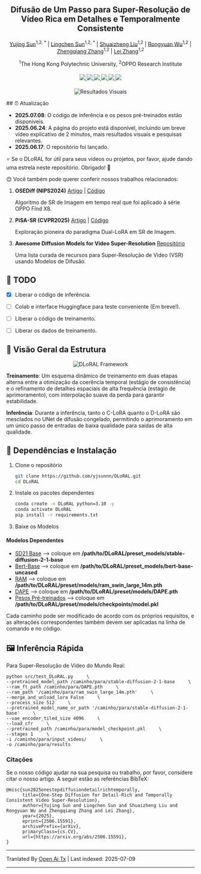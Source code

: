 <div align="center">
<h2>Difusão de Um Passo para Super-Resolução de Vídeo Rica em Detalhes e Temporalmente Consistente</h2>

[Yujing Sun](https://yjsunnn.github.io/)<sup>1,2, *</sup> | 
[Lingchen Sun](https://scholar.google.com/citations?hl=zh-CN&tzom=-480&user=ZCDjTn8AAAAJ)<sup>1,2, *</sup> | 
[Shuaizheng Liu](https://scholar.google.com/citations?user=wzdCc-QAAAAJ&hl=en)<sup>1,2</sup> | 
[Rongyuan Wu](https://scholar.google.com/citations?user=A-U8zE8AAAAJ&hl=zh-CN)<sup>1,2</sup> | 
[Zhengqiang Zhang](https://scholar.google.com.tw/citations?user=UX26wSMAAAAJ&hl=en)<sup>1,2</sup> | 
[Lei Zhang](https://www4.comp.polyu.edu.hk/~cslzhang)<sup>1,2</sup>

<sup>1</sup>The Hong Kong Polytechnic University, <sup>2</sup>OPPO Research Institute
</div>

<div>
    <h4 align="center">
        <a href="https://yjsunnn.github.io/DLoRAL-project/" target='_blank'>
        <img src="https://img.shields.io/badge/💡-Página%20do%20Projeto-gold">
        </a>
        <a href="https://arxiv.org/pdf/2506.15591" target='_blank'>
        <img src="https://img.shields.io/badge/arXiv-2312.06640-b31b1b.svg">
        </a>
        <a href="https://www.youtube.com/embed/Jsk8zSE3U-w?si=jz1Isdzxt_NqqDFL&vq=hd1080" target='_blank'>
        <img src="https://img.shields.io/badge/Vídeo%20Demo-%23FF0000.svg?logo=YouTube&logoColor=white">
        </a>
        <a href="https://www.youtube.com/embed/xzZL8X10_KU?si=vOB3chIa7Zo0l54v" target="_blank">
        <img src="https://img.shields.io/badge/Explicação%202%20Min-brightgreen?logo=YouTube&logoColor=white">
        </a>
        </a>
        <a href="https://github.com/yjsunnn/Awesome-video-super-resolution-diffusion" target="_blank">
        <img src="https://img.shields.io/badge/GitHub-Awesome--VSR--Diffusion-181717.svg?logo=github&logoColor=white">
        </a>
<!--         <a href="https://www.youtube.com/embed/Jsk8zSE3U-w?si=jz1Isdzxt_NqqDFL&vq=hd1080" target='_blank'>
        <img src="https://img.shields.io/badge/1--Min%20Algorithm%20Explainer-%23FF0000.svg?logo=YouTube&logoColor=white">
        </a> -->
        <a href="https://github.com/yjsunnn/DLoRAL" target='_blank' style="text-decoration: none;"><img src="https://visitor-badge.laobi.icu/badge?page_id=yjsunnn/DLoRAL"></a>
    </h4>
</div>

<p align="center">

<img src="https://raw.githubusercontent.com/yjsunnn/DLoRAL/main/assets/visual_results.svg" alt="Resultados Visuais">

</p>
## ⏰ Atualização

- **2025.07.08**: O código de inferência e os pesos pré-treinados estão disponíveis.
- **2025.06.24**: A página do projeto está disponível, incluindo um breve vídeo explicativo de 2 minutos, mais resultados visuais e pesquisas relevantes.
- **2025.06.17**: O repositório foi lançado.

:star: Se o DLoRAL for útil para seus vídeos ou projetos, por favor, ajude dando uma estrela neste repositório. Obrigado! :hugs:

😊 Você também pode querer conferir nossos trabalhos relacionados:

1. **OSEDiff (NIPS2024)** [Artigo](https://arxiv.org/abs/2406.08177) | [Código](https://github.com/cswry/OSEDiff/)  

   Algoritmo de SR de Imagem em tempo real que foi aplicado à série OPPO Find X8.

2. **PiSA-SR (CVPR2025)** [Artigo](https://arxiv.org/pdf/2412.03017) | [Código](https://github.com/csslc/PiSA-SR) 

   Exploração pioneira do paradigma Dual-LoRA em SR de Imagem.

3. **Awesome Diffusion Models for Video Super-Resolution** [Repositório](https://github.com/yjsunnn/Awesome-video-super-resolution-diffusion)

   Uma lista curada de recursos para Super-Resolução de Vídeo (VSR) usando Modelos de Difusão.
## 👀 TODO
- [x] Liberar o código de inferência.
- [ ] Colab e interface Huggingface para teste conveniente (Em breve!).
- [ ] Liberar o código de treinamento.
- [ ] Liberar os dados de treinamento.


## 🌟 Visão Geral da Estrutura

<p align="center">

<img src="https://raw.githubusercontent.com/yjsunnn/DLoRAL/main/assets/pipeline.svg" alt="DLoRAL Framework">

</p>

**Treinamento**: Um esquema dinâmico de treinamento em duas etapas alterna entre a otimização da coerência temporal (estágio de consistência) e o refinamento de detalhes espaciais de alta frequência (estágio de aprimoramento), com interpolação suave da perda para garantir estabilidade.

**Inferência**: Durante a inferência, tanto o C-LoRA quanto o D-LoRA são mesclados no UNet de difusão congelado, permitindo o aprimoramento em um único passo de entradas de baixa qualidade para saídas de alta qualidade.
## 🔧 Dependências e Instalação

1. Clone o repositório
    ```bash
    git clone https://github.com/yjsunnn/DLoRAL.git
    cd DLoRAL
    ```

2. Instale os pacotes dependentes
    ```bash
    conda create -n DLoRAL python=3.10 -y
    conda activate DLoRAL
    pip install -r requirements.txt
    ```

3. Baixe os Modelos 
#### Modelos Dependentes
* [SD21 Base](https://huggingface.co/stabilityai/stable-diffusion-2-1-base) --> coloque em **/path/to/DLoRAL/preset_models/stable-diffusion-2-1-base**
* [Bert-Base](https://huggingface.co/google-bert/bert-base-uncased) --> coloque em **/path/to/DLoRAL/preset_models/bert-base-uncased**
* [RAM](https://huggingface.co/spaces/xinyu1205/recognize-anything/blob/main/ram_swin_large_14m.pth) --> coloque em **/path/to/DLoRAL/preset/models/ram_swin_large_14m.pth**
* [DAPE](https://drive.google.com/file/d/1KIV6VewwO2eDC9g4Gcvgm-a0LDI7Lmwm/view?usp=drive_link) --> coloque em **/path/to/DLoRAL/preset/models/DAPE.pth**
* [Pesos Pré-treinados](https://drive.google.com/file/d/1vpcaySpRx_K-tXq2D2EBqFZ-03Foky8G/view?usp=sharing) --> coloque em **/path/to/DLoRAL/preset/models/checkpoints/model.pkl**

Cada caminho pode ser modificado de acordo com os próprios requisitos, e as alterações correspondentes também devem ser aplicadas na linha de comando e no código.
## 🖼️ Inferência Rápida
Para Super-Resolução de Vídeo do Mundo Real:

```
python src/test_DLoRAL.py     \
--pretrained_model_path /caminho/para/stable-diffusion-2-1-base     \
--ram_ft_path /caminho/para/DAPE.pth     \
--ram_path '/caminho/para/ram_swin_large_14m.pth'     \
--merge_and_unload_lora False     \
--process_size 512     \
--pretrained_model_name_or_path '/caminho/para/stable-diffusion-2-1-base'     \
--vae_encoder_tiled_size 4096     \
--load_cfr     \
--pretrained_path /caminho/para/model_checkpoint.pkl     \
--stages 1     \
-i /caminho/para/input_videos/     \
-o /caminho/para/results
```

### Citações
Se o nosso código ajudar na sua pesquisa ou trabalho, por favor, considere citar o nosso artigo.
A seguir estão as referências BibTeX:

```
@misc{sun2025onestepdiffusiondetailrichtemporally,
      title={One-Step Diffusion for Detail-Rich and Temporally Consistent Video Super-Resolution}, 
      author={Yujing Sun and Lingchen Sun and Shuaizheng Liu and Rongyuan Wu and Zhengqiang Zhang and Lei Zhang},
      year={2025},
      eprint={2506.15591},
      archivePrefix={arXiv},
      primaryClass={cs.CV},
      url={https://arxiv.org/abs/2506.15591}, 
}
```

---

Tranlated By [Open Ai Tx](https://github.com/OpenAiTx/OpenAiTx) | Last indexed: 2025-07-09

---